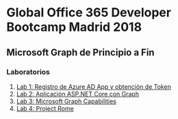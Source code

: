 # Global Office 365 Developer Bootcamp Madrid 2018
## Microsoft Graph de Principio a Fin 

### Laboratorios
1. [Lab 1: Registro de Azure AD App y obtención de Token](./azure-active-directory/README.md)
2. [Lab 2: Aplicación ASP.NET Core con Graph](./MSGraphAspNetCore/README.md)
3. [Lab 3: Microsoft Graph Capabilities](./webhooks/README.md)
4. [Lab 4: Project Rome](./project-rome/README.md)

